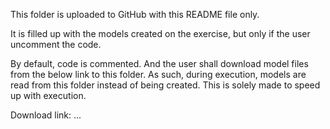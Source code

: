 This folder is uploaded to GitHub with this README file only.

It is filled up with the models created on the exercise, but only if the user uncomment the code.

By default, code is commented. And the user shall download model files from the below link to this folder.
As such, during execution, models are read from this folder instead of being created.
This is solely made to speed up with execution.

Download link: ...